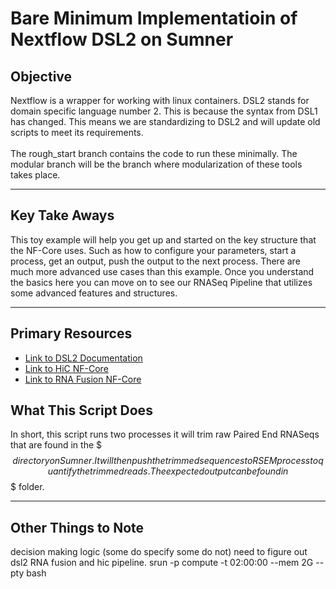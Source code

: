 # Bare Minimum Implementatioin of Nextflow DSL2 on Sumner

## Objective

Nextflow is a wrapper for working with linux containers. DSL2 stands for
domain specific language number 2. This is because the syntax from DSL1 has changed.
This means we are standardizing to DSL2 and will update old scripts to
meet its requirements.
<br><br>
The rough_start branch contains the code to run these minimally. The modular branch will be the branch where modularization of these tools takes place.
<hr>

## Key Take Aways

This toy example will help you get up and started on the key structure that the
NF-Core uses. Such as how to configure your parameters, start a process, get an output,
push the output to the next process. There are much more advanced use cases
than this example. Once you understand the basics here you can move on to see our RNASeq Pipeline that utilizes some advanced features and structures.
<hr>

## Primary Resources

<ul>
<li><a href="https://www.nextflow.io/docs/latest/dsl2.html">Link to DSL2 Documentation</a></li>
<li><a href="https://github.com/nf-core/hic">Link to HiC NF-Core</a></li>
<li><a href="https://github.com/nf-core/rnafusion">Link to RNA Fusion NF-Core</a></li>
</ul
<hr>

## What This Script Does

In short, this script runs two processes it will trim raw Paired End RNASeqs that
are found in the $$$ directory on Sumner. It will then push the trimmed sequences to
RSEM process to quantify the trimmed reads. The expected output can be found in $$$ folder.
<hr>

## Other Things to Note

decision making logic (some do specify some do not) need to figure out dsl2 RNA fusion and hic pipeline.
srun -p compute -t 02:00:00 --mem 2G --pty bash
